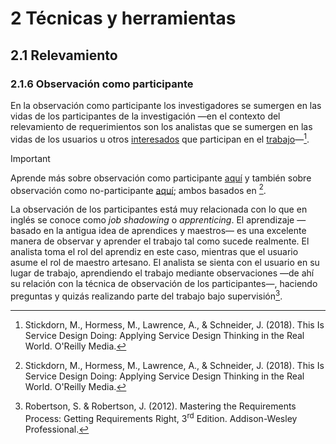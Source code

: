 # 2 Técnicas y herramientas

## 2.1 Relevamiento

### 2.1.6 Observación como participante

En la observación como participante los investigadores se sumergen en las vidas
de los participantes de la investigación —en el contexto del relevamiento de
requerimientos son los analistas que se sumergen en las vidas de los usuarios u
otros [interesados](/4_Conceptos/4_Interesado.md) que participan en el
[trabajo](/4_Conceptos/4_Trabajo_y_area_de_trabajo.md)—[^1].

[^1]: Stickdorn, M., Hormess, M., Lawrence, A., & Schneider, J. (2018). This Is
    Service Design Doing: Applying Service Design Thinking in the Real World.
    O'Reilly Media.

> [!IMPORTANT]
> Aprende más sobre observación como participante
> [aquí](https://www.thisisservicedesigndoing.com/methods/participant-observation)
> y también sobre observación como no-participante
> [aquí](https://www.thisisservicedesigndoing.com/methods/non-participant-observation);
> ambos basados en [^1].

La observación de los participantes está muy relacionada con lo que en inglés se
conoce como *job shadowing* o *apprenticing*. El aprendizaje —basado en la
antigua idea de aprendices y maestros— es una excelente manera de observar y
aprender el trabajo tal como sucede realmente. El analista toma el rol del
aprendiz en este caso, mientras que el usuario asume el rol de maestro artesano.
El analista se sienta con el usuario en su lugar de trabajo, aprendiendo el
trabajo mediante observaciones —de ahí su relación con la técnica de observación
de los participantes—, haciendo preguntas y quizás realizando parte del
trabajo bajo supervisión[^2].

[^2]: Robertson, S. & Robertson, J. (2012). Mastering the Requirements Process:
    Getting Requirements Right, 3<sup>rd</sup> Edition. Addison-Wesley
    Professional.
